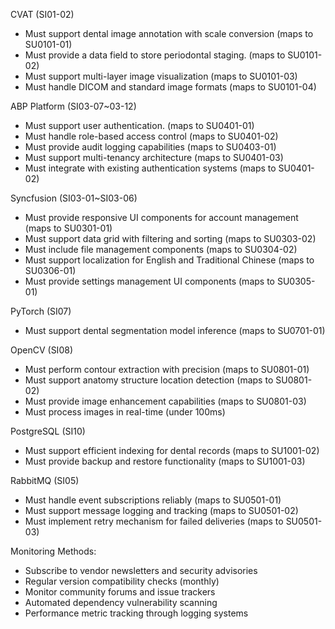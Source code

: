 CVAT (SI01-02)
- Must support dental image annotation with scale conversion (maps to SU0101-01)
- Must provide a data field to store periodontal staging. (maps to SU0101-02)
- Must support multi-layer image visualization (maps to SU0101-03)
- Must handle DICOM and standard image formats (maps to SU0101-04)

ABP Platform (SI03-07~03-12)
- Must support user authentication. (maps to SU0401-01)
- Must handle role-based access control (maps to SU0401-02)
- Must provide audit logging capabilities (maps to SU0403-01)
- Must support multi-tenancy architecture (maps to SU0401-03)
- Must integrate with existing authentication systems (maps to SU0401-02)

Syncfusion (SI03-01~SI03-06)
- Must provide responsive UI components for account management (maps to SU0301-01)
- Must support data grid with filtering and sorting (maps to SU0303-02)
- Must include file management components (maps to SU0304-02)
- Must support localization for English and Traditional Chinese (maps to SU0306-01)
- Must provide settings management UI components (maps to SU0305-01)

PyTorch (SI07)
- Must support dental segmentation model inference (maps to SU0701-01)

OpenCV (SI08)
- Must perform contour extraction with precision (maps to SU0801-01)
- Must support anatomy structure location detection (maps to SU0801-02)
- Must provide image enhancement capabilities (maps to SU0801-03)
- Must process images in real-time (under 100ms)

PostgreSQL (SI10)
- Must support efficient indexing for dental records (maps to SU1001-02)
- Must provide backup and restore functionality (maps to SU1001-03)

RabbitMQ (SI05)
- Must handle event subscriptions reliably (maps to SU0501-01)
- Must support message logging and tracking (maps to SU0501-02)
- Must implement retry mechanism for failed deliveries (maps to SU0501-03)

Monitoring Methods:
- Subscribe to vendor newsletters and security advisories
- Regular version compatibility checks (monthly)
- Monitor community forums and issue trackers
- Automated dependency vulnerability scanning
- Performance metric tracking through logging systems